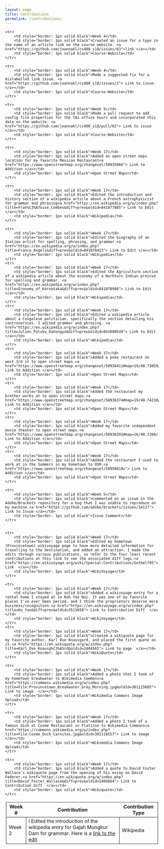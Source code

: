 ```yaml
---
layout: page
title: Contributions
permalink: /contributions/
---
```


<table style="width: 100%; padding: 3px;">
    <tr style="border: 1px solid black">
        <th>Week #</th>
        <th>Contribution</th>
        <th>Contribution Type</th>
    </tr>
    <tr>
        <td style="border: 1px solid black">Week 2</td>
        <td style="border: 1px solid black">I Edited the introduction of the wikipedia entry for Gajah Mungkur Dam for grammar. Here is a <a href="https://en.wikipedia.org/w/index.php?title=Gajah_Mungkur_Dam&oldid=825742126">link to the edit</a></td>
        <td style="border: 1px solid black">Wikipedia</td>
    </tr>
    
    <tr>
        <td style="border: 1px solid black">Week 4</td>
        <td style="border: 1px solid black">Created an issue for a typo in the name of an article link on the course website. <a href="https://github.com/joannakl/cs480_s18/issues/63">link </a></td>
        <td style="border: 1px solid black">Course-Website</td>
    </tr>
    
    <tr>
        <td style="border: 1px solid black">Week 4</td>
        <td style="border: 1px solid black">Made a suggested fix for a mislabelled link issue. <a href="https://github.com/joannakl/cs480_s18/issues/2"> Link to issue. </a></td>
        <td style="border: 1px solid black">Course-Website</td>
    </tr>
    
    <tr>
        <td style="border: 1px solid black">Week 5</td>
        <td style="border: 1px solid black">Made a pull request to add config file properties for the TAs office hours and incorporated this data on the website. <a href="https://github.com/joannakl/cs480_s18/pull/82"> Link to issue </a></td>
        <td style="border: 1px solid black">Course-Website</td>
    </tr>
    
    <tr>
        <td style="border: 1px solid black">Week 17</td>
        <td style="border: 1px solid black">Added an open street maps location for my favorite Mexican Restaurant<a href="https://www.openstreetmap.org/changeset/58935966"> Link to Addition </a></td>
        <td style="border: 1px solid black">Open Street Maps</td>
    </tr>
    
    <tr>
        <td style="border: 1px solid black">Week 17</td>
        <td style="border: 1px solid black">Edited the introduction and history section of a wikipedia article about a French astrophysicist for grammar and phrasing<a href="https://en.wikipedia.org/w/index.php?title=Fran%C3%A7oise_Combes&diff=prev&oldid=841077885"> Link to Edit </a></td>
        <td style="border: 1px solid black">Wikipedia</td>
    </tr>
    
    <tr>
        <td style="border: 1px solid black">Week 17</td>
        <td style="border: 1px solid black">Edited the biography of an Italian artist for spelling, phrasing, and grammar.<a href="https://en.wikipedia.org/w/index.php?title=Franco_Angeli&diff=prev&oldid=841078423"> Link to Edit </a></td>
        <td style="border: 1px solid black">Wikipedia</td>
    </tr>
    <tr>
        <td style="border: 1px solid black">Week 17</td>
        <td style="border: 1px solid black">Edited the Agriculture section of a wikipedia article about the economy of a Norhtern Indian proinve for spelling and grammar. <a href="https://en.wikipedia.org/w/index.php?title=Economy_of_Karnataka&diff=prev&oldid=841078986"> Link to Edit </a></td>
        <td style="border: 1px solid black">Wikipedia</td>
    </tr>
    <tr>
        <td style="border: 1px solid black">Week 17</td>
        <td style="border: 1px solid black">Edited a wikipedia article about a Congolese politician, specifically the section detailing his controversies. I edited grammar and phrasing. <a href="https://en.wikipedia.org/w/index.php?title=Julien_Paluku_Kahongya&diff=prev&oldid=841080549"> Link to Edit </a></td>
        <td style="border: 1px solid black">Wikipedia</td>
    </tr>
    <tr>
        <td style="border: 1px solid black">Week 17</td>
        <td style="border: 1px solid black">Added a poke restaurant on west 3rd st to open street maps.<a href="https://www.openstreetmap.org/changeset/58936411#map=19/40.73059/-74.00044"> Link to Addition </a></td>
        <td style="border: 1px solid black">Open Street Maps</td>
    </tr>
    <tr>
        <td style="border: 1px solid black">Week 17</td>
        <td style="border: 1px solid black">Added the restaurant my brother works at to open street maps.<a href="https://www.openstreetmap.org/changeset/58936374#map=19/40.74210/-73.98357"> Link to Addition </a></td>
        <td style="border: 1px solid black">Open Street Maps</td>
    </tr>
    <tr>
        <td style="border: 1px solid black">Week 17</td>
        <td style="border: 1px solid black">Added my favorite independent movie theater to open street maps.<a href="https://www.openstreetmap.org/changeset/58936391#map=16/40.7268/-73.9979"> Link to Addition </a></td>
        <td style="border: 1px solid black">Open Street Maps</td>
    </tr>
    <tr>
        <td style="border: 1px solid black">Week 17</td>
        <td style="border: 1px solid black">Added the restaurant I used to work at in the Summers in my hometown to OSM.<a href="https://www.openstreetmap.org/changeset/58956818x"> Link to Addition </a></td>
        <td style="border: 1px solid black">Open Street Maps</td>
    </tr>
    
    <tr>
        <td style="border: 1px solid black">Week 5</td>
        <td style="border: 1px solid black">Commented on an issue in the Adobe/Brackets repository for a bug that I was unable to reproduce on my machine.<a href="https://github.com/adobe/brackets/issues/14117"> Link to Issue </a></td>
        <td style="border: 1px solid black">Issue Comment</td>
    </tr>
    
    
    <tr>
        <td style="border: 1px solid black">Week 17</td>
        <td style="border: 1px solid black">Edited my hometown (Provincetown) wikivoyage page to have more detailed information for travelling to the destination, and added an attraction. I made the edits through various publications, so refer to the four least recent contributions at this link to see the associated diff logs.<a href="https://en.wikivoyage.org/wiki/Special:Contributions/Gothelf95"> Link  </a></td>
        <td style="border: 1px solid black">WikiVoyage</td>
    </tr>
        
    <tr>
        <td style="border: 1px solid black">Week 17</td>
        <td style="border: 1px solid black">Added a wikivoyage entry for a rental home I stayed at in Koh Yao Noi. It was one of my favorite places I've ever been period, and I think the proprietors deserve more business/recognition.<a href="https://en.wikivoyage.org/w/index.php?title=Ko_Yao&diff=prev&oldid=3511658"> Link to Contribution Diff  </a></td>
        <td style="border: 1px solid black">WikiVoyage</td>
    </tr>
    <tr>
        <td style="border: 1px solid black">Week 17</td>
        <td style="border: 1px solid black">Created a wikiquote page for my favorite author, Karl Ove Knausgard, and placed the first quote on it.<a href="https://en.wikiquote.org/w/index.php?title=Karl_Ove_Knausg%C3%A5rd&oldid=2404565"> Link to page  </a></td>
        <td style="border: 1px solid black">WikiQuote</td>
    </tr>
    
    <tr>
        <td style="border: 1px solid black">Week 17</td>
        <td style="border: 1px solid black">Added a photo that I took of my hometown breakwater to Wikimedia Commons<a href="https://commons.wikimedia.org/w/index.php?title=File:Provincetown_Breakwater_Gray_Morning.jpg&oldid=301115685"> Link to image  </a></td>
        <td style="border: 1px solid black">Wikimedia Commons Image Upload</td>
    </tr>
    
    <tr>
        <td style="border: 1px solid black">Week 17</td>
        <td style="border: 1px solid black">Added a photo I took of a famous dish at Cosme Restaurant in Flatiron to Wikimedia Commons<a href="https://commons.wikimedia.org/w/index.php?title=File:Cosme_Duck_Carnitas.jpg&oldid=301118557"> Link to image  </a></td>
        <td style="border: 1px solid black">Wikimedia Commons Image Upload</td>
    </tr>
    
    <tr>
        <td style="border: 1px solid black">Week 17</td>
        <td style="border: 1px solid black">Added a quote to David Foster Wallace's wikiquote page from the opening of his essay on David Federer.<a href="https://en.wikiquote.org/w/index.php?title=David_Foster_Wallace&diff=prev&oldid=2404664"> Link to Contribution diff  </a></td>
        <td style="border: 1px solid black">Wikiquote</td>
    </tr>
    

   
</table>
